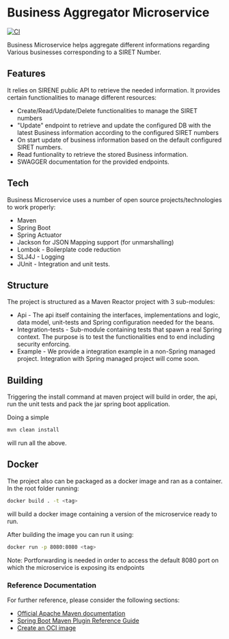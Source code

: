 # Business Aggregator Microservice

[![CI](https://github.com/AlexVinogradov/rss-aggregator/actions/workflows/main.yml/badge.svg?branch=master)](https://github.com/AlexVinogradov/rss-aggregator/actions/workflows/main.yml)

Business Microservice helps aggregate different informations regarding Various businesses corresponding to a SIRET Number.


## Features
It relies on SIRENE public API to retrieve the needed information. It provides certain functionalities to manage different resources:
- Create/Read/Update/Delete functionalities to manage the SIRET numbers
- "Update" endpoint to retrieve and  update the configured DB with the latest Business information according to the configured SIRET numbers
- On start update of business information based on the default configured SIRET numbers.
- Read funtionality to retrieve the stored Business information.
- SWAGGER documentation for the provided endpoints.


## Tech

Business Microservice uses a number of open source projects/technologies to work properly:

- Maven
- Spring Boot
- Spring Actuator
- Jackson for JSON Mapping support (for unmarshalling)
- Lombok - Boilerplate code reduction
- SLJ4J - Logging
- JUnit - Integration and unit tests.

## Structure

The project is structured as a Maven Reactor project with 3 sub-modules:

- Api - The api itself containing the interfaces, implementations and logic, data model, unit-tests and Spring configuration needed for the beans.
- Integration-tests - Sub-module containing tests that spawn a real Spring context. The purpose is to test the functionalities end to end including security enforcing.
- Example - We provide a integration example in a non-Spring managed project. Integration with Spring managed project will come soon.

## Building

Triggering the install command at maven project will build in order, the api, run the unit tests and pack the jar spring boot application.

Doing a simple
```sh
mvn clean install
```

will run all the above.


## Docker

The project also can be packaged as a docker image and ran as a container.
In the root folder running: 
```sh
docker build . -t <tag>
```
will build a docker image containing a version of the microservice ready to run.

After building the image you can run it using:
```sh
docker run -p 8080:8080 <tag>
```
Note: Portforwarding is needed in order to access the default 8080 port on which the microservice is exposing its endpoints


### Reference Documentation
For further reference, please consider the following sections:

* [Official Apache Maven documentation](https://maven.apache.org/guides/index.html)
* [Spring Boot Maven Plugin Reference Guide](https://docs.spring.io/spring-boot/docs/2.5.4/maven-plugin/reference/html/)
* [Create an OCI image](https://docs.spring.io/spring-boot/docs/2.5.4/maven-plugin/reference/html/#build-image)
